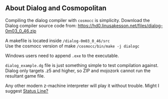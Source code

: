 ## About Dialog and Cosmopolitan

Compiling the dialog compiler with `cosmocc` is simplicity.
Download the Dialog compiler source code from: https://hd0.linusakesson.net/files/dialog-0m03_0_46.zip

A makefile is located inside `/dialog-0m03_0_46/src`<br>
Use the cosmocc version of make `/cosmocc/bin/make -j dialogc`

Windows users need to append `.exe` to the executable.

`dialog_example.dg` file is just something simple to test compilation against. Dialog only targets .z5 and higher, so ZIP and mojozork cannot run the resultant game file.

Any other modern z-machine interpreter will play it without trouble.
Might I suggest [Status Line?](https://christopherdrum.itch.io/statusline)